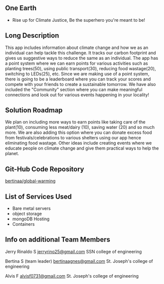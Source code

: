 ## One Earth

- Rise up for Climate Justice, Be the superhero you're meant to be!

## Long Description

This app includes information about climate change and how we as an individual can help tackle this challenge.
It tracks our carbon footprint and gives us suggestive ways to reduce the same as an individual. The app has a point system where we can earn points for various activities such as planting trees(50), using public transport(30), reducing food wastage(20), switching to LEDs(25), etc. 
Since we are making use of a point system, there is going to be a leaderboard where you can track your scores and compete with your friends to create a sustainable tomorrow.
We have also included the "Community" section where you can make meaningful connections and look out for various events happening in your locality!

## Solution Roadmap

We plan on including more ways to earn points like taking care of the plant(10), consuming less meat/dairy (10), saving water (20) and so much more.
We are also adding this option where you can donate excess food from festivals/celebrations to various shelters using our app hence eliminating food wastage.
Other ideas include creating events where we educate people on climate change and give them practical ways to help the planet.

## Git-Hub Code Repository

[bertinaa/global-warming](https://github.com/bertinaa/global-warming)

## List of Services Used

- Bare metal servers
- object storage
- mongoDB Hosting
- Containers

## Info on additional Team Members

Jerry Rinaldo S
jerryrino25@gmail.com
SSN college of engineering

Bertina S (team leader)
bertinaagnes@gmail.com
St. Joseph's college of engineering

Alvis F
alvisf0731@gmail.com
St. Joseph's college of engineering

